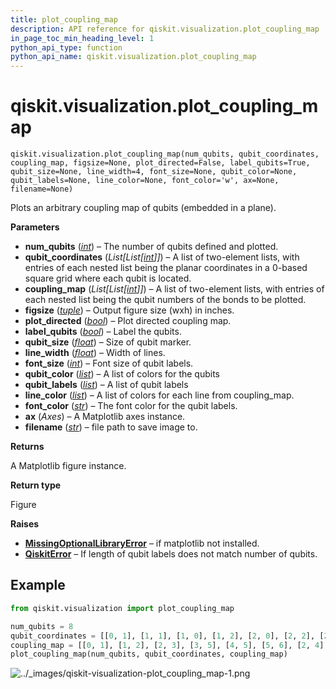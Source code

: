 ```yaml
---
title: plot_coupling_map
description: API reference for qiskit.visualization.plot_coupling_map
in_page_toc_min_heading_level: 1
python_api_type: function
python_api_name: qiskit.visualization.plot_coupling_map
---
```


<span id="qiskit-visualization-plot-coupling-map" />

# qiskit.visualization.plot\_coupling\_map

<span id="qiskit.visualization.plot_coupling_map" />

`qiskit.visualization.plot_coupling_map(num_qubits, qubit_coordinates, coupling_map, figsize=None, plot_directed=False, label_qubits=True, qubit_size=None, line_width=4, font_size=None, qubit_color=None, qubit_labels=None, line_color=None, font_color='w', ax=None, filename=None)`

Plots an arbitrary coupling map of qubits (embedded in a plane).

**Parameters**

*   **num\_qubits** ([*int*](https://docs.python.org/3/library/functions.html#int "(in Python v3.12)")) – The number of qubits defined and plotted.
*   **qubit\_coordinates** (*List\[List\[*[*int*](https://docs.python.org/3/library/functions.html#int "(in Python v3.12)")*]]*) – A list of two-element lists, with entries of each nested list being the planar coordinates in a 0-based square grid where each qubit is located.
*   **coupling\_map** (*List\[List\[*[*int*](https://docs.python.org/3/library/functions.html#int "(in Python v3.12)")*]]*) – A list of two-element lists, with entries of each nested list being the qubit numbers of the bonds to be plotted.
*   **figsize** ([*tuple*](https://docs.python.org/3/library/stdtypes.html#tuple "(in Python v3.12)")) – Output figure size (wxh) in inches.
*   **plot\_directed** ([*bool*](https://docs.python.org/3/library/functions.html#bool "(in Python v3.12)")) – Plot directed coupling map.
*   **label\_qubits** ([*bool*](https://docs.python.org/3/library/functions.html#bool "(in Python v3.12)")) – Label the qubits.
*   **qubit\_size** ([*float*](https://docs.python.org/3/library/functions.html#float "(in Python v3.12)")) – Size of qubit marker.
*   **line\_width** ([*float*](https://docs.python.org/3/library/functions.html#float "(in Python v3.12)")) – Width of lines.
*   **font\_size** ([*int*](https://docs.python.org/3/library/functions.html#int "(in Python v3.12)")) – Font size of qubit labels.
*   **qubit\_color** ([*list*](https://docs.python.org/3/library/stdtypes.html#list "(in Python v3.12)")) – A list of colors for the qubits
*   **qubit\_labels** ([*list*](https://docs.python.org/3/library/stdtypes.html#list "(in Python v3.12)")) – A list of qubit labels
*   **line\_color** ([*list*](https://docs.python.org/3/library/stdtypes.html#list "(in Python v3.12)")) – A list of colors for each line from coupling\_map.
*   **font\_color** ([*str*](https://docs.python.org/3/library/stdtypes.html#str "(in Python v3.12)")) – The font color for the qubit labels.
*   **ax** (*Axes*) – A Matplotlib axes instance.
*   **filename** ([*str*](https://docs.python.org/3/library/stdtypes.html#str "(in Python v3.12)")) – file path to save image to.

**Returns**

A Matplotlib figure instance.

**Return type**

Figure

**Raises**

*   [**MissingOptionalLibraryError**](exceptions#qiskit.exceptions.MissingOptionalLibraryError "qiskit.exceptions.MissingOptionalLibraryError") – if matplotlib not installed.
*   [**QiskitError**](exceptions#qiskit.exceptions.QiskitError "qiskit.exceptions.QiskitError") – If length of qubit labels does not match number of qubits.

## Example

```python
from qiskit.visualization import plot_coupling_map

num_qubits = 8
qubit_coordinates = [[0, 1], [1, 1], [1, 0], [1, 2], [2, 0], [2, 2], [2, 1], [3, 1]]
coupling_map = [[0, 1], [1, 2], [2, 3], [3, 5], [4, 5], [5, 6], [2, 4], [6, 7]]
plot_coupling_map(num_qubits, qubit_coordinates, coupling_map)
```

![../\_images/qiskit-visualization-plot\_coupling\_map-1.png](/images/api/qiskit/qiskit-visualization-plot_coupling_map-1.png)


